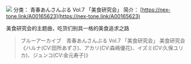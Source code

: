 ![](//static.kivo.wiki/images/music/cover/9RI8LhU2wYK1ZZL4FqysbSWRzvrsZYGq.jpg)
分类： 青春あんさんぶる Vol.7 「美食研究会」
简介：
[https://nex-tone.link/A00165623](https://nex-tone.link/A00165623)

美食研究会的主题曲，吃货们别具一格的美食追求之路
> ブルーアーカイブ　青春あんさんぶる Vol.7 「美食研究会」
美食研究会《ハルナ(CV:田所あずさ)、アカリ(CV:森嶋優花)、イズミ(CV:久保ユリカ)、ジュンコ(CV:金元寿子)》
